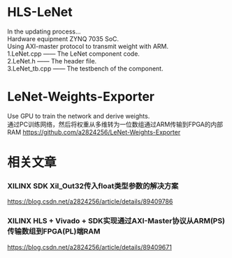 # HLS-LeNet
In the updating process...<br>
Hardware equipment ZYNQ 7035 SoC.<br>
Using AXI-master protocol to transmit weight with ARM.<br>
1.LeNet.cpp     —— The LeNet component code.<br>
2.LeNet.h       —— The header file.<br>
3.LeNet_tb.cpp  —— The testbench of the component.<br>

# LeNet-Weights-Exporter
Use GPU to train the network and derive weights.<br>
通过PC训练网络，然后将权重从多维转为一位数组通过ARM传输到FPGA的内部RAM
https://github.com/a2824256/LeNet-Weights-Exporter

# 相关文章
### XILINX SDK Xil_Out32传入float类型参数的解决方案
https://blog.csdn.net/a2824256/article/details/89409786

### XILINX HLS + Vivado + SDK实现通过AXI-Master协议从ARM(PS)传输数组到FPGA(PL)端RAM
https://blog.csdn.net/a2824256/article/details/89409671
